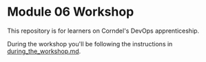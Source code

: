 # Module 06 Workshop
This repository is for learners on Corndel's DevOps apprenticeship.

During the workshop you'll be following the instructions in [during_the_workshop.md](./during_the_workshop.md).